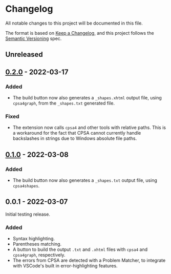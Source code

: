 # Changelog

All notable changes to this project will be documented in this file.

The format is based on [Keep a Changelog](https://keepachangelog.com/en/1.0.0),
and this project follows the [Semantic Versioning](https://semver.org/spec/v2.0.0.html) spec.

## Unreleased

## [0.2.0] - 2022-03-17

### Added

- The build button now also generates a `_shapes.xhtml` output file, using
  `cpsa4graph`, from the `_shapes.txt` generated file.

### Fixed

- The extension now calls `cpsa4` and other tools with relative paths. This is
  a workaround for the fact that CPSA cannot currently handle backslashes in
  strings due to Windows absolute file paths.

## [0.1.0] - 2022-03-08

### Added

- The build button now also generates a `_shapes.txt` output file, using
  `cpsa4shapes`.

## 0.0.1 - 2022-03-07

Initial testing release.

### Added

- Syntax highlighting.
- Parentheses matching.
- A button to build the output `.txt` and `.xhtml` files with `cpsa4` and
  `cpsa4graph`, respectively.
- The errors from CPSA are detected with a Problem Matcher, to integrate
  with VSCode's built in error-highlighting features.

[0.2.0]: https://artifacts.mitre.org/artifactory/generic-vscode-cpsa-local/vscode-cpsa-0.2.0.vsix
[0.1.0]: https://artifacts.mitre.org/artifactory/generic-vscode-cpsa-local/vscode-cpsa-0.1.0.vsix
